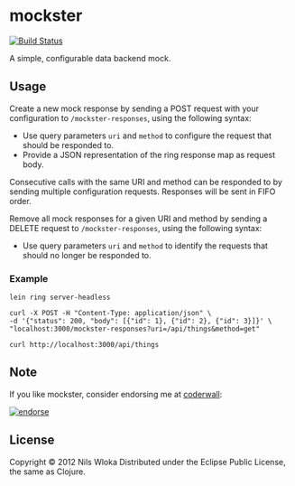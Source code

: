 # mockster

[![Build Status](https://secure.travis-ci.org/nilswloka/mockster.png?branch=master)](http://travis-ci.org/nilswloka/mockster)

A simple, configurable data backend mock.

## Usage

Create a new mock response by sending a POST request with your configuration to `/mockster-responses`, using the following syntax:
- Use query parameters `uri` and `method` to configure the request that should be responded to.
- Provide a JSON representation of the ring response map as request body.

Consecutive calls with the same URI and method can be responded to by sending multiple configuration requests. Responses will be sent in FIFO order.

Remove all mock responses for a given URI and method by sending a DELETE request to `/mockster-responses`, using the following syntax:
- Use query parameters `uri` and `method` to identify the requests that should no longer be responded to.

### Example

```
lein ring server-headless
```

```
curl -X POST -H "Content-Type: application/json" \
-d '{"status": 200, "body": [{"id": 1}, {"id": 2}, {"id": 3}]}' \
"localhost:3000/mockster-responses?uri=/api/things&method=get"
```

```
curl http://localhost:3000/api/things
```

## Note

If you like mockster, consider endorsing me at [coderwall](http://coderwall.com/nilswloka): 

[![endorse](http://api.coderwall.com/nilswloka/endorsecount.png)](http://coderwall.com/nilswloka)

## License

Copyright © 2012 Nils Wloka
Distributed under the Eclipse Public License, the same as Clojure.
